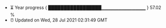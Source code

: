 - ⏳ Year progress { █████████████████▁▁▁▁▁▁▁▁▁▁▁▁▁ } 57.02 %
- ⏰ Updated on Wed, 28 Jul 2021 02:31:49 GMT

